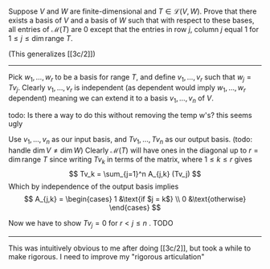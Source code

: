 Suppose $V$ and $W$ are finite-dimensional and $T \in \mathcal L(V,W)$. Prove that there exists a basis of $V$ and a basis of $W$ such that with respect to these bases, all entries of $\mathcal M(T)$ are $0$ except that the entries in row $j$, column $j$ equal $1$ for $1 \le j \le \dim \text{range }T$.

(This generalizes [[3c/2]])

---

Pick $w_1,\dots,w_r$ to be a basis for $\text{range } T$, and define $v_1,\dots,v_r$ such that $w_j = Tv_j$. Clearly $v_1,\dots,v_r$ is independent (as dependent would imply $w_1,\dots,w_r$ dependent) meaning we can extend it to a basis $v_1,\dots,v_n$ of $V$.

todo: Is there a way to do this without removing the temp w's? this seems ugly

Use $v_1,\dots,v_n$ as our input basis, and $Tv_1,\dots,Tv_n$ as our output basis. (todo: handle $\dim V \ne \dim W$) Clearly $\mathcal M(T)$ will have ones in the diagonal up to $r = \dim \text{range }T$ since writing $Tv_k$ in terms of the matrix, where $1 \le k \le r$ gives
$$
Tv_k = \sum_{j=1}^n A_{j,k} (Tv_j)
$$
Which by independence of the output basis implies
$$
A_{j,k} = \begin{cases}
1 &\text{if $j = k$} \\
0 &\text{otherwise}
\end{cases}
$$

Now we have to show $Tv_j = 0$ for $r < j \le n$ . TODO

---

This was intuitively obvious to me after doing [[3c/2]], but took a while to make rigorous. I need to improve my "rigorous articulation"
